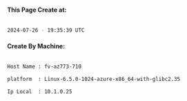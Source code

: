 
   
#### This Page Create at:

```bash

2024-07-26 - 19:35:39 UTC

```

#### Create By Machine:

```bash

Host Name : fv-az773-710

platform  : Linux-6.5.0-1024-azure-x86_64-with-glibc2.35

Ip Local  : 10.1.0.25

```

